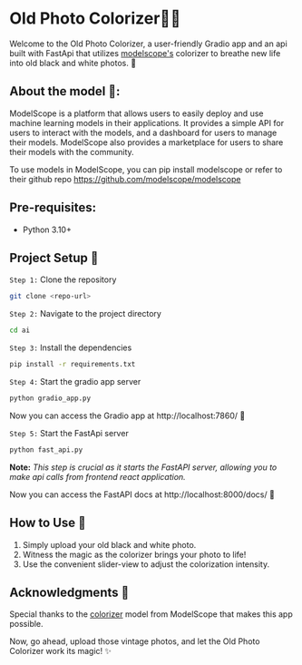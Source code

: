 # Old Photo Colorizer📸🌈

Welcome to the Old Photo Colorizer, a user-friendly Gradio app and an api built with FastApi that utilizes [modelscope's](https://huggingface.co/modelscope) colorizer to breathe new life into old black and white photos. 🚀

## About the model 🤖:

ModelScope is a platform that allows users to easily deploy and use machine learning models in their applications. It provides a simple API for users to interact with the models, and a dashboard for users to manage their models. ModelScope also provides a marketplace for users to share their models with the community.

To use models in ModelScope, you can pip install modelscope or refer to their github repo https://github.com/modelscope/modelscope

## Pre-requisites:

- Python 3.10+

## Project Setup 🚀

`Step 1:` Clone the repository

```bash
git clone <repo-url>
```

`Step 2:` Navigate to the project directory

```bash
cd ai
```

`Step 3:` Install the dependencies

```bash
pip install -r requirements.txt
```

`Step 4:` Start the gradio app server

```bash
python gradio_app.py
```

Now you can access the Gradio app at http://localhost:7860/ 🎉

`Step 5:` Start the FastApi server

```bash
python fast_api.py
```

**Note:** _This step is crucial as it starts the FastAPI server, allowing you to make api calls from frontend react application._

Now you can access the FastAPI docs at http://localhost:8000/docs/ 🎉

## How to Use 🎨

1. Simply upload your old black and white photo.
2. Witness the magic as the colorizer brings your photo to life!
3. Use the convenient slider-view to adjust the colorization intensity.

## Acknowledgments 🙏

Special thanks to the [colorizer](https://huggingface.co/modelscope) model from ModelScope that makes this app possible.

Now, go ahead, upload those vintage photos, and let the Old Photo Colorizer work its magic! ✨

